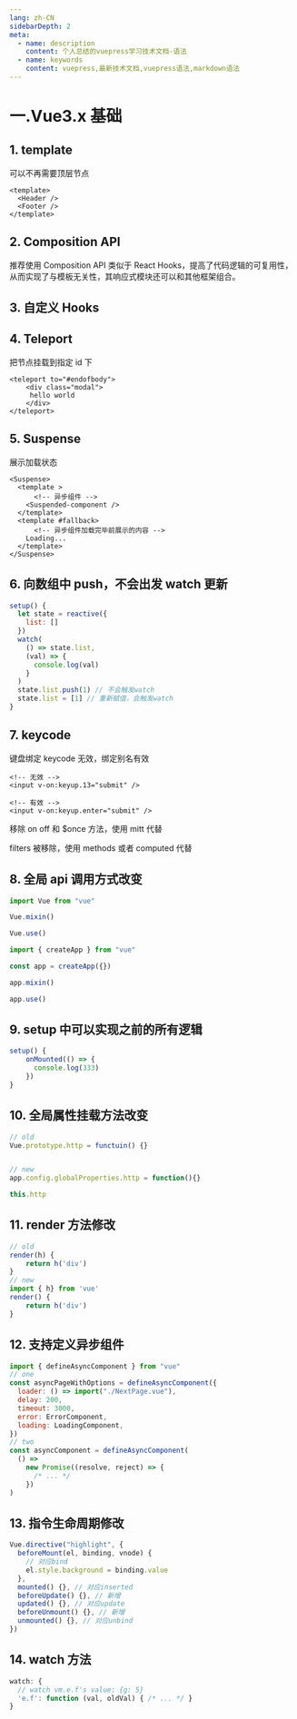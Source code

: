 ```yaml
---
lang: zh-CN
sidebarDepth: 2
meta:
  - name: description
    content: 个人总结的vuepress学习技术文档-语法
  - name: keywords
    content: vuepress,最新技术文档,vuepress语法,markdown语法
---
```


# 一.Vue3.x 基础

## 1. template 
可以不再需要顶层节点

```vue
<template>
  <Header />
  <Footer />
</template>
```

## 2. Composition API

推荐使用 Composition API 类似于 React Hooks，提高了代码逻辑的可复用性，从而实现了与模板无关性，其响应式模块还可以和其他框架组合。

## 3. 自定义 Hooks

## 4. Teleport 
把节点挂载到指定 id 下

```vue
<teleport to="#endofbody">
    <div class="modal">
     hello world
    </div>
</teleport>
```

## 5. Suspense
展示加载状态

```vue
<Suspense>
  <template >
      <!-- 异步组件 -->
    <Suspended-component />
  </template>
  <template #fallback>
      <!-- 异步组件加载完毕前展示的内容 -->
    Loading...
  </template>
</Suspense>
```

## 6. 向数组中 push，不会出发 watch 更新

```js
setup() {
  let state = reactive({
    list: []
  })
  watch(
    () => state.list,
    (val) => {
      console.log(val)
    }
  )
  state.list.push(1) // 不会触发watch
  state.list = [1] // 重新赋值，会触发watch
}
```

## 7. keycode
键盘绑定 keycode 无效，绑定别名有效

```vue
<!-- 无效 -->
<input v-on:keyup.13="submit" />

<!-- 有效 -->
<input v-on:keyup.enter="submit" />
```

移除 on off 和 \$once 方法，使用 mitt 代替

filters 被移除，使用 methods 或者 computed 代替

## 8. 全局 api 调用方式改变

```js
import Vue from "vue"

Vue.mixin()

Vue.use()
```

```js
import { createApp } from "vue"

const app = createApp({})

app.mixin()

app.use()
```

## 9. setup 中可以实现之前的所有逻辑

```js
setup() {
    onMounted(() => {
      console.log(333)
    })
}
```

## 10. 全局属性挂载方法改变

```js
// old
Vue.prototype.http = functuin() {}


// new
app.config.globalProperties.http = function(){}

this.http
```

## 11. render 方法修改

```js
// old
render(h) {
    return h('div')
}
// new
import { h} from 'vue'
render() {
    return h('div')
}
```

## 12. 支持定义异步组件

```js
import { defineAsyncComponent } from "vue"
// one
const asyncPageWithOptions = defineAsyncComponent({
  loader: () => import("./NextPage.vue"),
  delay: 200,
  timeout: 3000,
  error: ErrorComponent,
  loading: LoadingComponent,
})
// two
const asyncComponent = defineAsyncComponent(
  () =>
    new Promise((resolve, reject) => {
      /* ... */
    })
)
```

## 13. 指令生命周期修改

```js
Vue.directive("highlight", {
  beforeMount(el, binding, vnode) {
    // 对应bind
    el.style.background = binding.value
  },
  mounted() {}, // 对应inserted
  beforeUpdate() {}, // 新增
  updated() {}, // 对应update
  beforeUnmount() {}, // 新增
  unmounted() {}, // 对应unbind
})
```

## 14. watch 方法

```js
watch: {
  // watch vm.e.f's value: {g: 5}
  'e.f': function (val, oldVal) { /* ... */ }
}
```
